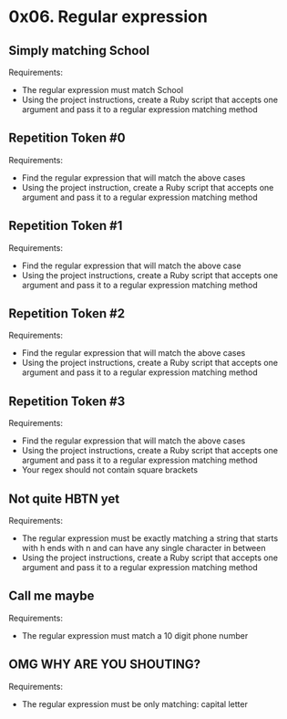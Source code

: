 # 0x06. Regular expression
## Simply matching School
Requirements:
* The regular expression must match School
* Using the project instructions, create a Ruby script that accepts one argument and pass it to a regular expression matching method

## Repetition Token #0
Requirements:
* Find the regular expression that will match the above cases
* Using the project instruction, create a Ruby script that accepts one argument and pass it to a regular expression matching method

## Repetition Token #1
Requirements:
* Find the regular expression that will match the above case
* Using the project instructions, create a Ruby script that accepts one argument and pass it to a regular expression matching method

## Repetition Token #2
Requirements:
* Find the regular expression that will match the above cases
* Using the project instructions, create a Ruby script that accepts one argument and pass it to a regular expression matching method

## Repetition Token #3
Requirements:
* Find the regular expression that will match the above cases
* Using the project instructions, create a Ruby script that accepts one argument and pass it to a regular expression matching method
* Your regex should not contain square brackets

## Not quite HBTN yet
Requirements: 
* The regular expression must be exactly matching a string that starts with h ends with n and can have any single character in between
* Using the project instructions, create a Ruby script that accepts one argument and pass it to a regular expression matching method

##  Call me maybe
Requirements: 
* The regular expression must match a 10 digit phone number

## OMG WHY ARE YOU SHOUTING?
Requirements:
* The regular expression must be only matching: capital letter
